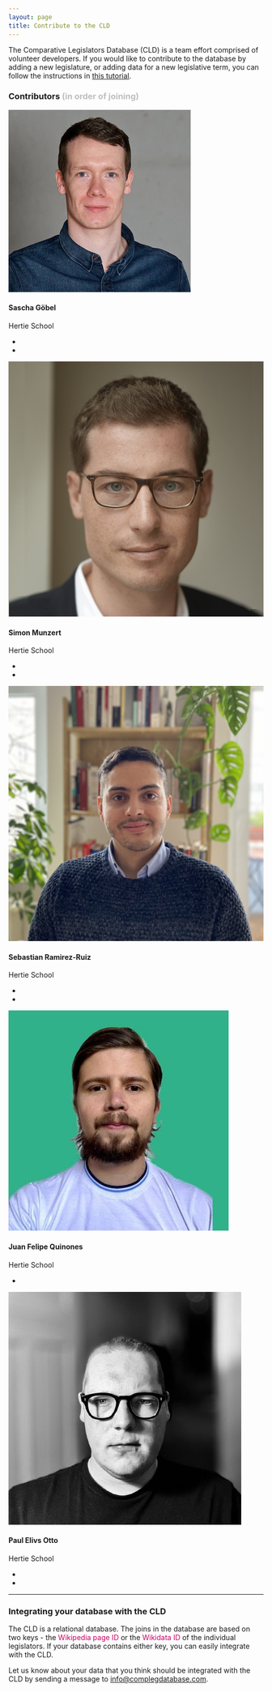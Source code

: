 ```yaml
---
layout: page
title: Contribute to the CLD
---
```


The Comparative Legislators Database (CLD) is a team effort comprised of volunteer developers. If you would like to contribute to the database by adding a new legislature, or adding data for a new legislative term, you can follow the instructions in <a class="updates" href="{{ site.baseurl }}/tutorial">this tutorial</a>.

<p><h3><span class="legislator-blue">Contributors</span> <span style="color:#bebebe">(in order of joining)</span></h3></p>

<div class="container">
<div class="row">
<div class="col-6 col-sm-6 col-md-2 col-lg-2">
<img class="mx-auto rounded-circle team-member" src="../img/contributors/saschagoebel.jpg" alt="saschagoebel">
</div>
<div class="col-12 col-sm-12 col-md-4 col-lg-4">
<h4 class="team-name">Sascha Göbel</h4>
<p class="team-uni">Hertie School</p>
<ul class="ist-inline team-social">
<li class="list-inline-item">
<a href="mailto:goebel@hertie-school.org">
<i class="fa fa-envelope team-social-icon"></i>
</a>
</li>
<li class="list-inline-item">
<a target="_blank" href="https://saschagobel.github.io/">
<i class="fa fa-globe team-social-icon"></i>
</a>
</li>
</ul>
</div>
<div class="col-6 col-sm-6 col-md-2 col-lg-2">
<img class="mx-auto rounded-circle team-member" src="../img/contributors/simonmunzert.jpg" alt="simonmunzert">
</div>
<div class="col-12 col-sm-12 col-md-4 col-lg-4">
<h4 class="team-name">Simon Munzert</h4>
<p class="team-uni">Hertie School</p>
<ul class="ist-inline team-social">
<li class="list-inline-item">
<a href="mailto:munzert@hertie-school.org">
<i class="fa fa-envelope team-social-icon"></i>
</a>
</li>
<li class="list-inline-item">
<a target="_blank" href="https://simonmunzert.github.io/">
<i class="fa fa-globe team-social-icon"></i>
</a>
</li>
</ul>
</div>
</div>
<div class="row">
<div class="col-6 col-sm-6 col-md-2 col-lg-2">
<img class="mx-auto rounded-circle team-member" src="../img/contributors/sebastianramirezruiz.jpg" alt="sebastianramirezruiz">
</div>
<div class="col-12 col-sm-12 col-md-4 col-lg-4">
<h4 class="team-name">Sebastian Ramirez-Ruiz</h4>
<p class="team-uni">Hertie School</p>
<ul class="ist-inline team-social">
<li class="list-inline-item">
<a href="mailto:ramirez-ruiz@hertie-school.org">
<i class="fa fa-envelope team-social-icon"></i>
</a>
</li>
<li class="list-inline-item">
<a target="_blank" href="https://seramirezruiz.github.io/">
<i class="fa fa-globe team-social-icon"></i>
</a>
</li>
</ul>
</div>
<div class="col-6 col-sm-6 col-md-2 col-lg-2">
<img class="mx-auto rounded-circle team-member" src="../img/contributors/juanfelipequinones.jpeg" alt="juanfelipequinones">
</div>
<div class="col-12 col-sm-12 col-md-4 col-lg-4">
<h4 class="team-name">Juan Felipe Quinones</h4>
<p class="team-uni">Hertie School</p>
<ul class="ist-inline team-social">
<li class="list-inline-item">
<a href="mailto:quinonesjuan2257@gmail.com">
<i class="fa fa-envelope team-social-icon"></i>
</a>
</li>
</ul>
</div>
</div>
<div class="row">
<div class="col-6 col-sm-6 col-md-2 col-lg-2">
<img class="mx-auto rounded-circle team-member" src="../img/contributors/paulelvisotto.jpeg" alt="paulelvisotto">
</div>
<div class="col-12 col-sm-12 col-md-4 col-lg-4">
<h4 class="team-name">Paul Elivs Otto</h4>
<p class="team-uni">Hertie School</p>
<ul class="ist-inline team-social">
<li class="list-inline-item">
<a href="mailto:contact@paul-elvis.tech">
<i class="fa fa-envelope team-social-icon"></i>
</a>
</li>
<li class="list-inline-item">
<a target="_blank" href="https://paul-elvis.tech/">
<i class="fa fa-globe team-social-icon"></i>
</a>
</li>
</ul>
</div>
</div>
</div>

---

<h3 class="legislator-blue">Integrating your database with the CLD</h3>

The CLD is a relational database. The joins in the database are based on two keys - the <span style="color:#cc0065">Wikipedia page ID</span> or the <span style="color:#cc0065">Wikidata ID</span> of the individual legislators. If your database contains either key, you can easily integrate with the CLD.

Let us know about your data that you think should be integrated with the CLD by sending a message to [info@complegdatabase.com](info@complegdatabase.com).
